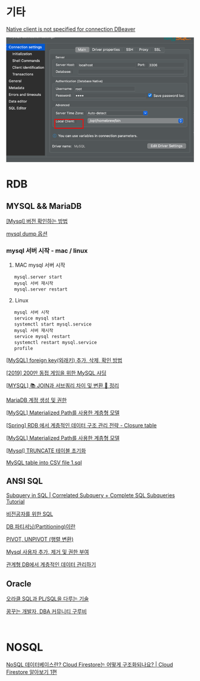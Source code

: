 
# 기타

[Native client is not specified for connection DBeaver](https://david.raleche.com/web-consulting/how-to-fix-dbeaver-native-client-is-not-specified-for-connection/)

![img.png](img.png)


# RDB

## MYSQL && MariaDB

[[Mysql] 버전 확인하는 방법](https://deeplify.dev/database/troubleshoot/how-to-check-mysql-version)
<br/>

[mysql dump 옵션](https://xinet.kr/?p=2675)




### mysql 서버 시작 - mac / linux

1. MAC
   mysql 서버 시작
```aidl
   mysql.server start
   mysql 서버 재시작
   mysql.server restart
```
2. Linux
```aidl
   mysql 서버 시작
   service mysql start
   systemctl start mysql.service
   mysql 서버 재시작
   service mysql restart
   systemctl restart mysql.service
   profile
```


[[MySQL] foreign key(외래키) 추가, 삭제, 확인 방법](https://allg.tistory.com/37)
<br/>

[[2019] 200만 동접 게임을 위한 MySQL 샤딩](https://www.youtube.com/watch?v=8Eb_n7JA1yA&list=PLiLLi47PCMPjvVIba_5Tzl--QqblJkpnZ&index=37&ab_channel=NHNCloud)
<br/>

[[MYSQL] 📚 JOIN과 서브쿼리 차이 및 변환 💯 정리](https://inpa.tistory.com/entry/MYSQL-%F0%9F%93%9A-JOIN%EA%B3%BC-%EC%84%9C%EB%B8%8C%EC%BF%BC%EB%A6%AC-%EC%B0%A8%EC%9D%B4-%EB%B0%8F-%EB%B3%80%ED%99%98-%F0%9F%92%AF-%EC%A0%95%EB%A6%AC)
<br/>

[MariaDB 계정 생성 및 권한](https://izigom.tistory.com/entry/MariaDB-%EA%B3%84%EC%A0%95-%EC%83%9D%EC%84%B1-%EB%B0%8F-%EA%B6%8C%ED%95%9C%EC%B6%9C%EC%B2%98-MariaDB-%EA%B3%84%EC%A0%95-%EC%83%9D%EC%84%B1-%EB%B0%8F-%EA%B6%8C%ED%95%9C%EC%9E%91%EC%84%B1%EC%9E%90-%EC%9A%B0%EC%95%BC)
<br/>

[[MySQL] Materialized Path를 사용한 계층형 모델](https://purumae.tistory.com/192)
<br/>

[[Spring] RDB 에서 계층적인 데이터 구조 관리 전략 - Closure table](https://ibocon.tistory.com/204)
<br/>

[[MySQL] Materialized Path를 사용한 계층형 모델](https://purumae.tistory.com/192)
<br/>

[[Mysql] TRUNCATE 테이블 초기화](https://pafy.tistory.com/31)
<br/>

[MySQL table into CSV file 1.sql](https://gist.github.com/gaerae/6219678)
<br/>



## ANSI SQL


[Subquery in SQL | Correlated Subquery + Complete SQL Subqueries Tutorial](https://www.youtube.com/watch?v=nJIEIzF7tDw&list=PLiLLi47PCMPjvVIba_5Tzl--QqblJkpnZ&index=46&ab_channel=techTFQ)
<br/>

[비전공자를 위한 SQL](https://brunch.co.kr/brunchbook/beginnersql)
<br/>

[DB 파티셔닝(Partitioning)이란](https://gmlwjd9405.github.io/2018/09/24/db-partitioning.html)
<br/>

[PIVOT, UNPIVOT (행렬 변환)](https://ggmouse.tistory.com/128)
<br/>

[Mysql 사용자 추가, 제거 및 권한 부여](https://cjh5414.github.io/mysql-create-user/)
<br/>

[관계형 DB에서 계층적인 데이터 관리하기](https://tecoble.techcourse.co.kr/post/2021-09-03-hierarchy-data-with-rdb/)
<br/>


## Oracle


[오라클 SQL과 PL/SQL을 다루는 기술](https://thebook.io/006696/)
<br/>

[꿈꾸는 개발자, DBA 커뮤니티 구루비](http://www.gurubee.net/)
<br/>

[]()
<br/>


# NOSQL

[NoSQL 데이터베이스란? Cloud Firestore는 어떻게 구조화되나요? | Cloud Firestore 알아보기 1편](https://www.youtube.com/watch?v=v_hR4K4auoQ&list=PLiLLi47PCMPjvVIba_5Tzl--QqblJkpnZ&index=189&ab_channel=Firebase)


[]()
<br/>

[]()
<br/>

[]()
<br/>

[]()
<br/>

[]()
<br/>


